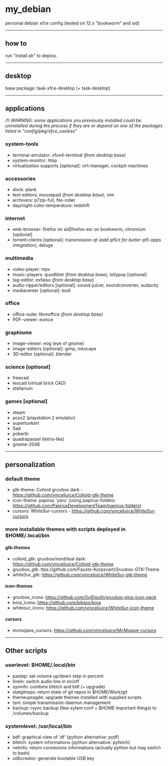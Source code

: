 # my\_debian

personal debian xfce config (tested on 12.x "bookworm" and sid)

---------

## how to

run "install.sh" to deploy.

---------

## desktop

base package: task-xfce-desktop (+ task-desktop)

---------

## applications

*/!\ WARNING: some applications you previously installed could be uninstalled during the process if they are or depend on one of the packages listed in "config/pkg/xfce\_useless"*

### system-tools

- terminal-emulator: xfce4-terminal *(from desktop base)*
- system-monitor: htop
- virtualization supports [optional]: virt-manager, cockpit-machines

### accessories

- dock: plank
- text-editors: mousepad *(from desktop base)*, vim
- archivers: p7zip-full, file-roller
- day/night-color-temperature: redshift

### internet

- web-browser: firefox on sid|firefox-esr on bookworm, chromium [optional]
- torrent-clients [optional]: transmission-qt *(add qt5ct for better qt5-apps integration)*, deluge

### multimedia

- video-player: mpv
- music-players: quodlibet *(from desktop base)*, lollypop [optional]
- tag-editor: exfalso *(from desktop base)*
- audio-ripper/editors [optional]: sound-juicer, soundconverter, audacity
- mediacenter [optional]: kodi

### office

- office-suite: libreoffice *(from desktop base)*
- PDF-viewer: evince

### graphisme

- image-viewer: eog (eye of gnome)
- image-editors [optional]: gimp, inkscape
- 3D-editor [optional]: blender

### science [optional]

- freecad
- leocad (virtual brick CAD)
- stellarium

### games [optional]

- steam
- pcsx2 (playstation 2 emulator)
- supertuxkart
- 0ad
- pokerth
- quadrapassel (tetris-like)
- gnome-2048

---------

## personalization

### default theme

- gtk-theme: Colloid gruvbox dark - https://github.com/vinceliuice/Colloid-gtk-theme
- icon-theme: papirus 'yaru' (using papirus-folders: https://github.com/PapirusDevelopmentTeam/papirus-folders)
- cursors: WhiteSur-cursors - https://github.com/vinceliuice/WhiteSur-cursors

### more installable themes with scripts deployed in $HOME/.local/bin

#### gtk-themes

- colloid\_gtk: gruvbox/nord/teal dark: https://github.com/vinceliuice/Colloid-gtk-theme
- gruvbox\_gtk: ttps://github.com/Fausto-Korpsvart/Gruvbox-GTK-Theme
- whiteSur\_gtk: https://github.com/vinceliuice/WhiteSur-gtk-theme

#### icon-themes

- gruvbox\_icons: https://github.com/SylEleuth/gruvbox-plus-icon-pack
- kora\_icons: https://github.com/bikass/kora
- whitesur\_icons: https://github.com/vinceliuice/WhiteSur-icon-theme

#### cursors

- mcmojave\_cursors: https://github.com/vinceliuice/McMojave-cursors

---------

## Other scripts

### userlevel: $HOME/.local/bin

- pastep: set volume up/down step in percent
- linein: switch audio line in on/off
- sysinfo: combine bfetch and bdf (+ upgrade)
- statgitrepo: return state of git repos in $HOME/Work/git
- themeupragde: upgrade themes installed with supplied scripts
- tsm: simple transmission-daemon management
- backup: rsync backup (few sytem conf + $HOME important things) to /volumes/backup

### systemlevel: /usr/local/bin

- bdf: graphical view of 'df' (python alternative: pydf)
- bfetch: system informations (python alternative: pyfetch)
- netinfo: return connexions informations (actually python but may switch to bash)
- udbcreator: generate bootable USB key
